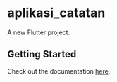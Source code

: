 # aplikasi_catatan

A new Flutter project.

## Getting Started
Check out the documentation [here]([https://www.example.com](https://github.com/naufal-al-munawar251/Projek-catatan/blob/master/app-release.apk)).


